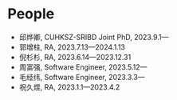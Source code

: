 # People

- 邱烨卿, CUHKSZ-SRIBD Joint PhD, 2023.9.1—
- 郭增柱, RA, 2023.7.13—2024.1.13
- 倪杉杉, RA, 2023.6.14—2023.12.31
- 周富强, Software Engineer, 2023.5.12—
- 毛经纬, Software Engineer, 2023.3.3—
- 祝久煜, RA, 2023.1.1—2023.4.2
